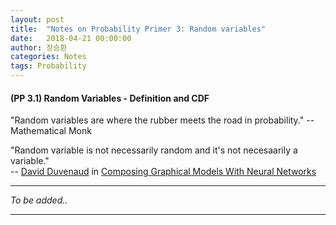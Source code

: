 ```yaml
---
layout: post
title:  "Notes on Probability Primer 3: Random variables"
date:   2018-04-21 00:00:00
author: 장승환
categories: Notes
tags: Probability
---
```


#### (PP 3.1) Random Variables - Definition and CDF

"Random variables are where the rubber meets the road in probability." -- Mathematical Monk

"Random variable is not necessarily random and it's not necesaarily a variable."   
-- [David Duvenaud](https://www.cs.toronto.edu/~duvenaud/) in
[Composing Graphical Models With Neural Networks](https://twimlai.com/twiml-talk-96-composing-graphical-models-neural-networks-david-duvenaud/)




---

$$ $$

*To be added..*

---


